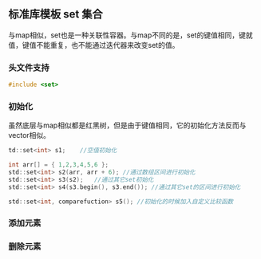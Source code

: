 ## 标准库模板 set 集合
与map相似，set也是一种关联性容器。与map不同的是，set的键值相同，键就值，键值不能重复，也不能通过迭代器来改变set的值。   
### 头文件支持
```c  
#include <set>   
```      
### 初始化
虽然底层与map相似都是红黑树，但是由于键值相同，它的初始化方法反而与vector相似。   
```c
td::set<int> s1;	//空值初始化    

int arr[] = { 1,2,3,4,5,6 };   
std::set<int> s2(arr, arr + 6);	//通过数组区间进行初始化    
std::set<int> s3(s2);	//通过其它set初始化   
std::set<int> s4(s3.begin(), s3.end());	//通过其它set的区间进行初始化   

std::set<int, comparefuction> s5();	//初始化的时候加入自定义比较函数   
```   
### 添加元素

### 删除元素
